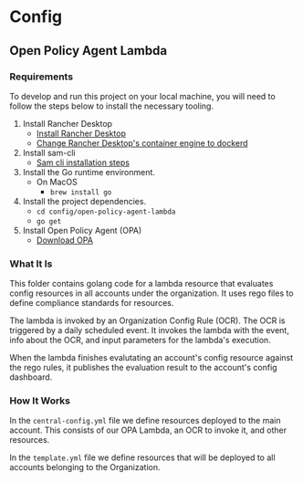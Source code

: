 # Config

## Open Policy Agent Lambda

### Requirements

To develop and run this project on your local machine, you will need to follow the steps below to install the necessary tooling.

1. Install Rancher Desktop
    - [Install Rancher Desktop](https://docs.rancherdesktop.io/getting-started/installation)
    - [Change Rancher Desktop's container engine to dockerd](https://docs.rancherdesktop.io/next/ui/preferences/container-engine/)
1. Install sam-cli
    - [Sam cli installation steps](https://docs.aws.amazon.com/serverless-application-model/latest/developerguide/install-sam-cli.html)
1. Install the Go runtime environment.
    - On MacOS
        - `brew install go`
1. Install the project dependencies.
    - `cd config/open-policy-agent-lambda`
    - `go get`
1. Install Open Policy Agent (OPA)
    - [Download OPA](https://www.openpolicyagent.org/docs/latest/#1-download-opa)


### What It Is

This folder contains golang code for a lambda resource that evaluates config resources in all accounts under the organization. It uses rego files to define compliance standards for resources.

The lambda is invoked by an Organization Config Rule (OCR). The OCR is triggered by a daily scheduled event. It invokes the lambda with the event, info about the OCR, and input parameters for the lambda's execution.

When the lambda finishes evalutating an account's config resource against the rego rules, it publishes the evaluation result to the account's config dashboard.

### How It Works

In the `central-config.yml` file we define resources deployed to the main account. This consists of our OPA Lambda, an OCR to invoke it, and other resources.

In the `template.yml` file we define resources that will be deployed to all accounts belonging to the Organization.
